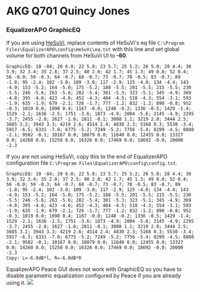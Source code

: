 # AKG Q701 Quincy Jones
### EqualizerAPO GraphicEQ
If you are using [HeSuVi](https://sourceforge.net/projects/hesuvi/), replace contents of HeSuVi's eq file `C:\Program Files\EqualizerAPO\config\HeSuVi\eq.txt` with this line and set global volume for both channels from HeSuVi UI to **-60**.
```
GraphicEQ: 10 -84; 20 6.0; 22 5.8; 23 5.7; 25 5.2; 26 5.0; 28 4.4; 30 3.9; 32 3.4; 35 2.8; 37 2.5; 40 2.0; 42 1.7; 45 1.3; 49 0.8; 52 0.4; 56 -0.0; 59 -0.3; 64 -0.7; 68 -0.7; 73 -0.7; 78 -0.5; 83 -0.7; 89 -1.8; 95 -2.4; 102 -3.0; 109 -3.0; 117 -2.9; 125 -4.0; 134 -4.4; 143 -4.9; 153 -5.2; 164 -5.0; 175 -5.2; 188 -5.5; 201 -5.5; 215 -5.5; 230 -5.5; 246 -5.6; 263 -5.6; 282 -5.4; 301 -5.3; 323 -5.1; 345 -4.9; 369 -4.8; 395 -4.8; 423 -4.6; 452 -4.3; 484 -4.5; 518 -4.3; 554 -3.1; 593 -1.9; 635 -1.9; 679 -2.1; 726 -1.7; 777 -1.2; 832 -1.2; 890 -0.8; 952 -0.3; 1019 0.0; 1090 0.4; 1167 -0.0; 1248 -0.2; 1336 -0.5; 1429 -1.4; 1529 -2.1; 1636 -2.5; 1751 -3.6; 1873 -4.9; 2004 -5.6; 2145 -4.9; 2295 -3.7; 2455 -2.8; 2627 -1.6; 2811 -0.1; 3008 1.1; 3219 2.0; 3444 2.5; 3685 3.2; 3943 3.3; 4219 2.6; 4514 2.4; 4830 2.3; 5168 0.3; 5530 -3.4; 5917 -6.5; 6331 -7.0; 6775 -5.2; 7249 -5.2; 7756 -5.4; 8299 -4.5; 8880 -2.1; 9502 -0.1; 10167 0.0; 10879 0.0; 11640 0.0; 12455 0.0; 13327 0.0; 14260 0.0; 15258 0.0; 16326 0.0; 17469 0.0; 18692 -0.0; 20000 -2.3
```
If you are not using HeSuVi, copy this to the end of EqualizerAPO configuration file `C:\Program Files\EqualizerAPO\config\config.txt`.
```
GraphicEQ: 10 -84; 20 6.0; 22 5.8; 23 5.7; 25 5.2; 26 5.0; 28 4.4; 30 3.9; 32 3.4; 35 2.8; 37 2.5; 40 2.0; 42 1.7; 45 1.3; 49 0.8; 52 0.4; 56 -0.0; 59 -0.3; 64 -0.7; 68 -0.7; 73 -0.7; 78 -0.5; 83 -0.7; 89 -1.8; 95 -2.4; 102 -3.0; 109 -3.0; 117 -2.9; 125 -4.0; 134 -4.4; 143 -4.9; 153 -5.2; 164 -5.0; 175 -5.2; 188 -5.5; 201 -5.5; 215 -5.5; 230 -5.5; 246 -5.6; 263 -5.6; 282 -5.4; 301 -5.3; 323 -5.1; 345 -4.9; 369 -4.8; 395 -4.8; 423 -4.6; 452 -4.3; 484 -4.5; 518 -4.3; 554 -3.1; 593 -1.9; 635 -1.9; 679 -2.1; 726 -1.7; 777 -1.2; 832 -1.2; 890 -0.8; 952 -0.3; 1019 0.0; 1090 0.4; 1167 -0.0; 1248 -0.2; 1336 -0.5; 1429 -1.4; 1529 -2.1; 1636 -2.5; 1751 -3.6; 1873 -4.9; 2004 -5.6; 2145 -4.9; 2295 -3.7; 2455 -2.8; 2627 -1.6; 2811 -0.1; 3008 1.1; 3219 2.0; 3444 2.5; 3685 3.2; 3943 3.3; 4219 2.6; 4514 2.4; 4830 2.3; 5168 0.3; 5530 -3.4; 5917 -6.5; 6331 -7.0; 6775 -5.2; 7249 -5.2; 7756 -5.4; 8299 -4.5; 8880 -2.1; 9502 -0.1; 10167 0.0; 10879 0.0; 11640 0.0; 12455 0.0; 13327 0.0; 14260 0.0; 15258 0.0; 16326 0.0; 17469 0.0; 18692 -0.0; 20000 -2.3
Copy: L=-6.0dB*l, R=-6.0dB*R
```
EqualizerAPO Peace GUI does not work with GraphicEQ so you have to disable parametric equalization configured by Peace if you are already using it.
![](https://raw.githubusercontent.com/jaakkopasanen/AutoEq/master/results/Innerfidelity%202017/headphoncecom/onear/AKG%20Q701%20Quincy%20Jones/AKG%20Q701%20Quincy%20Jones.png)
